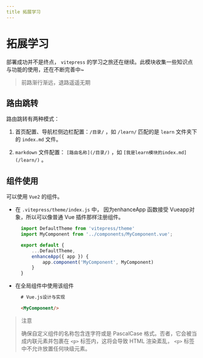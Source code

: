 ```yaml
---
title 拓展学习
---
```

# 拓展学习
部署成功并不是终点， `vitepress` 的学习之旅还在继续。此模块收集一些知识点与功能的使用，还在不断完善中~
> 前路渐行渐远，退路遥遥无期

## 路由跳转
路由跳转有两种模式：
1. 首页配置、导航栏侧边栏配置：`/目录/` ，如 `/learn/` 匹配的是 `learn` 文件夹下的 `index.md` 文件。
  
2. `markdown` 文件配置： `[路由名称](/目录/)` ，如 `[我是learn模块的index.md](/learn/)` 。

## 组件使用
可以使用 `Vue2` 的组件。
- 在 `.vitepress/theme/index.js` 中， 因为enhanceApp 函数接受 Vueapp对象，所以可以像普通 Vue 插件那样注册组件。
  
  ```js
    import DefaultTheme from 'vitepress/theme'
    import MyComponent from '../components/MyComponent.vue';

    export default {
        ...DefaultTheme,
        enhanceApp({ app }) {
            app.component('MyComponent', MyComponent)
        }
    }
  ```

- 在全局组件中使用该组件
  
  ```md
    # Vue.js设计与实现

    <MyComponent/>
  ```

> 注意
>
> 确保自定义组件的名称包含连字符或是 PascalCase 格式。否者，它会被当成内联元素并包裹在 `<p>` 标签内，这将会导致 HTML 渲染紊乱， `<p>` 标签中不允许放置任何块级元素。